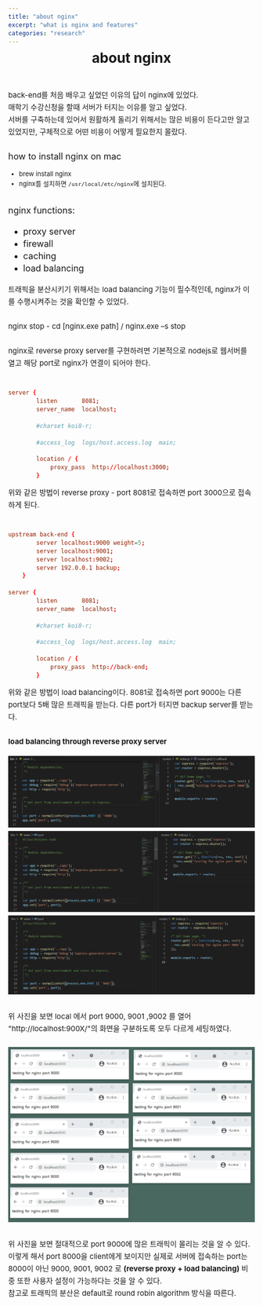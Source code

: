```yaml
---
title: "about nginx"
excerpt: "what is nginx and features"
categories: "research"
---
```


<div style = "font-size: 28px; line-height: 25px;">
<center><strong>about nginx</strong></center><br><br>
</div>

<div style = "font-size: 15px; line-height: 25px; text-align: left">
back-end를 처음 배우고 싶었던 이유의 답이 nginx에 있었다. <br>
매학기 수강신청을 할때 서버가 터지는 이유를 알고 싶었다. <br>
서버를 구축하는데 있어서 원활하게 돌리기 위해서는 많은 비용이 든다고만 알고 있었지만, 구체적으로 어떤 비용이 어떻게 필요한지 몰랐다.<br><br>
</div>
<div style = "font-size: 18px; line-height: 25px; text-align: left">
how to install nginx on mac
</div>
<div style = "font-size: 13px; line-height: 20px;">
<ul>
<li>brew install nginx</li>
<li>nginx를 설치하면 <code>/usr/local/etc/nginx</code>에 설치된다. </li>
</div><br>

<div style = "font-size: 18px; line-height: 25px; text-align: left">
nginx functions:
<ul>
<li>proxy server</li>
<li>firewall</li>
<li>caching</li>
<li>load balancing</li>
</ul>
</div>
<div style = "font-size: 15px; line-height: 25px; text-align: left">
트래픽을 분산시키기 위해서는 load balancing 기능이 필수적인데, nginx가 이를 수행시켜주는 것을 확인할 수 있었다. <br><br>
nginx stop - cd [nginx.exe path] / nginx.exe –s stop<br><br>
nginx로 reverse proxy server를 구현하려면 기본적으로 nodejs로 웹서버를 열고 해당 port로 nginx가 연결이 되어야 한다.<br><br>
</div>

```conf
server {
        listen       8081;
        server_name  localhost;

        #charset koi8-r;

        #access_log  logs/host.access.log  main;

        location / {
            proxy_pass  http://localhost:3000;
        }
```

<div style = "font-size: 15px; line-height: 25px;">
위와 같은 방법이 reverse proxy - port 8081로 접속하면 port 3000으로 접속하게 된다.<br><br>
</div>

```conf
upstream back-end {
        server localhost:9000 weight=5;
        server localhost:9001;
        server localhost:9002;
        server 192.0.0.1 backup;
    }

server {
        listen       8081;
        server_name  localhost;

        #charset koi8-r;

        #access_log  logs/host.access.log  main;

        location / {
            proxy_pass  http://back-end;
        }
```

<div style = "font-size: 15px; line-height: 25px;">위와 같은 방법이 load balancing이다. 8081로 접속하면 port 9000는 다른 port보다 5배 많은 트래픽을 받는다. 다른 port가 터지면 backup server를 받는다.<br><br> <strong>load balancing through reverse proxy server</strong></div>
<br>
<div style = "font-size: 15px; line-height: 25px; text-align: left">
<img src = "\assets\images\port9000.png"  border=0 ><br>
<img src = "\assets\images\port9001.png"  border=0 ><br>
<img src = "\assets\images\port9002.png"  border=0 ><br><br>
위 사진을 보면 local 에서 port 9000, 9001 ,9002 를 열어 "http://localhost:900X/"의 화면을 구분하도록 모두 다르게 세팅하였다.<br><br>
<center><img src = "\assets\images\load-balancing.png" width="700" border=0 ></center>
<br>위 사진을 보면 절대적으로 port 9000에 많은 트래픽이 몰리는 것을 알 수 있다.<br>이렇게 해서 port 8000을 client에게 보이지만 실제로 서버에 접속하는 port는 8000이 아닌 9000, 9001, 9002 로 <strong>(reverse proxy + load balancing)</strong> 비중 또한 사용자 설정이 가능하다는 것을 알 수 있다. <br> 참고로 트래픽의 분산은 default로 round robin algorithm 방식을 따른다.
</div>
